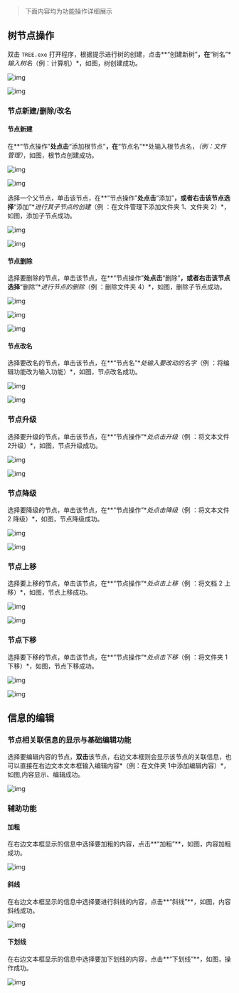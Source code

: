 > 下面内容均为功能操作详细展示

## 树节点操作

双击 `TREE.exe` 打开程序，根据提示进行树的创建，点击**“创建新树”**，在**“树名”**输入树名*（例：计算机）*，如图，树创建成功。

![img](./README/clip_image002.gif)

![img](./README/clip_image004.gif)

### 节点新建/删除/改名

#### 节点新建

在**“节点操作”**处点击**“添加根节点”**，在**“节点名”**处输入根节点名，*（例：文件管理）*，如图，根节点创建成功。

![img](./README/clip_image005.gif)

![img](./README/clip_image007.jpg)



选择一个父节点，单击该节点，在**“节点操作”**处点击**“添加”**，或者右击该节点选择**“添加”**进行其子节点的创建*（例 ：在文件管理下添加文件夹 1、文件夹 2）*，如图，添加子节点成功。

![img](./README/clip_image009.gif)

![img](./README/clip_image011.gif)

#### 节点删除

选择要删除的节点，单击该节点，在**“节点操作”**处点击**“删除”**，或者右击该节点选择**“删除”**进行节点的删除*（例 ：删除文件夹 4）*，如图，删除子节点成功。

![img](./README/clip_image013.gif)

![img](./README/clip_image015.gif)

![img](./README/clip_image017.gif)

#### 节点改名

选择要改名的节点，单击该节点，在**“节点名”**处输入要改动的名字*（例 ：将编辑功能改为输入功能）*，如图，节点改名成功。

![img](./README/clip_image019.gif)

![img](./README/clip_image021.gif)

### 节点升级

选择要升级的节点，单击该节点，在**“节点操作”**处点击升级*（例 ：将文本文件 2升级）*，如图，节点升级成功。

![img](./README/clip_image023.gif)

![img](./README/clip_image025.gif)

### 节点降级

选择要降级的节点，单击该节点，在**“节点操作”**处点击降级*（例 ：将文本文件 2 降级）*，如图，节点降级成功。

![img](./README/clip_image027.gif)

![img](./README/clip_image029.gif)

### 节点上移

选择要上移的节点，单击该节点，在**“节点操作”**处点击上移*（例 ：将文档 2 上移）*，如图，节点上移成功。

![img](./README/clip_image031.gif)

![img](./README/clip_image033.gif)

### 节点下移

选择要下移的节点，单击该节点，在**“节点操作”**处点击下移*（例 ：将文件夹 1下移）*，如图，节点下移成功。

![img](./README/clip_image035.gif)

![img](./README/clip_image037.gif)

## 信息的编辑

### 节点相关联信息的显示与基础编辑功能

选择要编辑内容的节点，**双击**该节点，右边文本框则会显示该节点的关联信息，也可以直接在右边文本文本框输入编辑内容*（例：在文件夹 1中添加编辑内容）*，如图,内容显示、编辑成功。

![img](./README/clip_image039.gif)

### 辅助功能

#### 加粗

在右边文本框显示的信息中选择要加粗的内容，点击**“加粗”**，如图，内容加粗成功。

![img](./README/clip_image041.gif)

#### 斜线

在右边文本框显示的信息中选择要进行斜线的内容，点击**“斜线”**，如图，内容斜线成功。

![img](./README/clip_image043.gif)

#### 下划线

在右边文本框显示的信息中选择要加下划线的内容，点击**“下划线”**，如图，操作成功。

![img](./README/clip_image045.gif)

